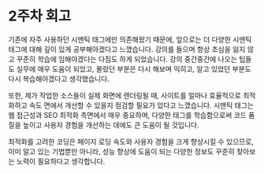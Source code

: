 # 2주차 회고

기존에 자주 사용하던 시맨틱 태그에만 의존해왔기 때문에, 앞으로는 더 다양한 시맨틱 태그에 대해 깊이 있게 공부해야겠다고 느꼈습니다. 강의를 들으며 항상 초심을 잃지 않고 꾸준히 학습에 임해야겠다는 다짐도 하게 되었습니다. 강의 중간중간에 나오는 팁들도 실무에 매우 도움이 되었고, 몰랐던 부분은 다시 해보며 익히고, 알고 있었던 부분도 다시 복습해야겠다고 생각했습니다.

또한, 제가 작업한 소스들이 실제 화면에 렌더링될 때, 사이트를 얼마나 효율적으로 최적화하고 속도 면에서 개선할 수 있을지 점검할 필요가 있다고 느꼈습니다. 시맨틱 태그는 웹 접근성과 SEO 최적화 측면에서 매우 중요하며, 다양한 태그를 학습함으로써 코드 품질을 높이고 사용자 경험을 개선하는 데에도 큰 도움이 될 것입니다.

최적화를 고려한 코딩은 페이지 로딩 속도와 사용자 경험을 크게 향상시킬 수 있으므로, 이미 알고 있는 기법뿐만 아니라, 성능 향상에 도움이 되는 다양한 정보도 꾸준히 찾아보는 노력이 필요하다고 생각합니다.
